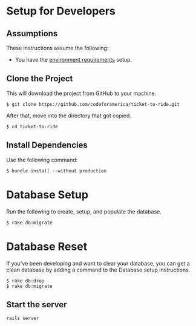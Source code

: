 # Setup for Developers

## Assumptions

These instructions assume the following:

- You have the [environment requirements](environment.md) setup. 

## Clone the Project

This will download the project from GitHub to your machine.

```
$ git clone https://github.com/codeforamerica/ticket-to-ride.git
```

After that, move into the directory that got copied.

```
$ cd ticket-to-ride
```

## Install Dependencies

Use the following command:

```
$ bundle install --without production
```

# Database Setup

Run the following to create, setup, and populate the database.

```
$ rake db:migrate
```

# Database Reset

If you've been developing and want to clear your database, you can get a clean database by adding a command to the Database setup instructions.

```
$ rake db:drop
$ rake db:migrate
```

## Start the server

```
rails server
```